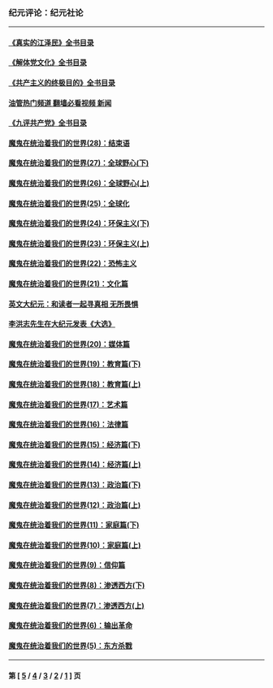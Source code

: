 ### 纪元评论：纪元社论
---
#### [《真实的江泽民》全书目录](../../pages/nsc422/n13721399.md?11070330) 
#### [《解体党文化》全书目录](../../pages/nsc422/n13721157.md?11070330) 
#### [《共产主义的终极目的》全书目录](../../pages/nsc422/n13721048.md?11070330) 
#### [油管热门频道 翻墙必看视频 新闻](ok?11070330)
#### [《九评共产党》全书目录](../../pages/nsc422/n13708085.md?11070330) 
#### [魔鬼在统治着我们的世界(28)：结束语](../../pages/nsc422/n10936246.md?11070330) 
#### [魔鬼在统治着我们的世界(27)：全球野心(下)](../../pages/nsc422/n10928319.md?11070330) 
#### [魔鬼在统治着我们的世界(26)：全球野心(上)](../../pages/nsc422/n10900318.md?11070330) 
#### [魔鬼在统治着我们的世界(25)：全球化](../../pages/nsc422/n10788205.md?11070330) 
#### [魔鬼在统治着我们的世界(24)：环保主义(下)](../../pages/nsc422/n10695307.md?11070330) 
#### [魔鬼在统治着我们的世界(23)：环保主义(上)](../../pages/nsc422/n10688613.md?11070330) 
#### [魔鬼在统治着我们的世界(22)：恐怖主义](../../pages/nsc422/n10614727.md?11070330) 
#### [魔鬼在统治着我们的世界(21)：文化篇](../../pages/nsc422/n10597706.md?11070330) 
#### [英文大纪元：和读者一起寻真相 无所畏惧](../../pages/nsc422/n12542027.md?11070330) 
#### [李洪志先生在大纪元发表《大选》](../../pages/nsc422/n12534746.md?11070330) 
#### [魔鬼在统治着我们的世界(20)：媒体篇](../../pages/nsc422/n10586579.md?11070330) 
#### [魔鬼在统治着我们的世界(19)：教育篇(下)](../../pages/nsc422/n10564808.md?11070330) 
#### [魔鬼在统治着我们的世界(18)：教育篇(上)](../../pages/nsc422/n10526970.md?11070330) 
#### [魔鬼在统治着我们的世界(17)：艺术篇](../../pages/nsc422/n10499093.md?11070330) 
#### [魔鬼在统治着我们的世界(16)：法律篇](../../pages/nsc422/n10485969.md?11070330) 
#### [魔鬼在统治着我们的世界(15)：经济篇(下)](../../pages/nsc422/n10469975.md?11070330) 
#### [魔鬼在统治着我们的世界(14)：经济篇(上)](../../pages/nsc422/n10457370.md?11070330) 
#### [魔鬼在统治着我们的世界(13)：政治篇(下)](../../pages/nsc422/n10448270.md?11070330) 
#### [魔鬼在统治着我们的世界(12)：政治篇(上)](../../pages/nsc422/n10444576.md?11070330) 
#### [魔鬼在统治着我们的世界(11)：家庭篇(下)](../../pages/nsc422/n10440961.md?11070330) 
#### [魔鬼在统治着我们的世界(10)：家庭篇(上)](../../pages/nsc422/n10435448.md?11070330) 
#### [魔鬼在统治着我们的世界(9)：信仰篇](../../pages/nsc422/n10432159.md?11070330) 
#### [魔鬼在统治着我们的世界(8)：渗透西方(下)](../../pages/nsc422/n10429603.md?11070330) 
#### [魔鬼在统治着我们的世界(7)：渗透西方(上)](../../pages/nsc422/n10426013.md?11070330) 
#### [魔鬼在统治着我们的世界(6)：输出革命](../../pages/nsc422/n10421536.md?11070330) 
#### [魔鬼在统治着我们的世界(5)：东方杀戮](../../pages/nsc422/n10417707.md?11070330) 

---
#### 第 [ [5](./5.md?11070330) / [4](./4.md?11070330) / [3](./3.md?11070330) / [2](./2.md?11070330) / [1](./1.md?11070330) ] 页
